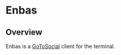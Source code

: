 # Enbas

## Overview

Enbas is a [GoToSocial](https://docs.gotosocial.org/en/latest/) client for the terminal.
